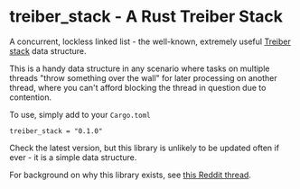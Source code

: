treiber_stack - A Rust Treiber Stack
====================================

A concurrent, lockless linked list - the well-known, extremely useful
[Treiber stack](https://en.wikipedia.org/wiki/Treiber_stack) data structure.

This is a handy data structure in any scenario where tasks on multiple threads
"throw something over the wall" for later processing on another thread, where
you can't afford blocking the thread in question due to contention.

To use, simply add to your `Cargo.toml`

`treiber_stack = "0.1.0"`

Check the latest version, but this library is unlikely to be updated often if ever - it
is a simple data structure.

For background on why this library exists, see
[this Reddit thread](https://www.reddit.com/r/rust/comments/13x97hb/implementing_a_trieber_stack_in_rust/).
